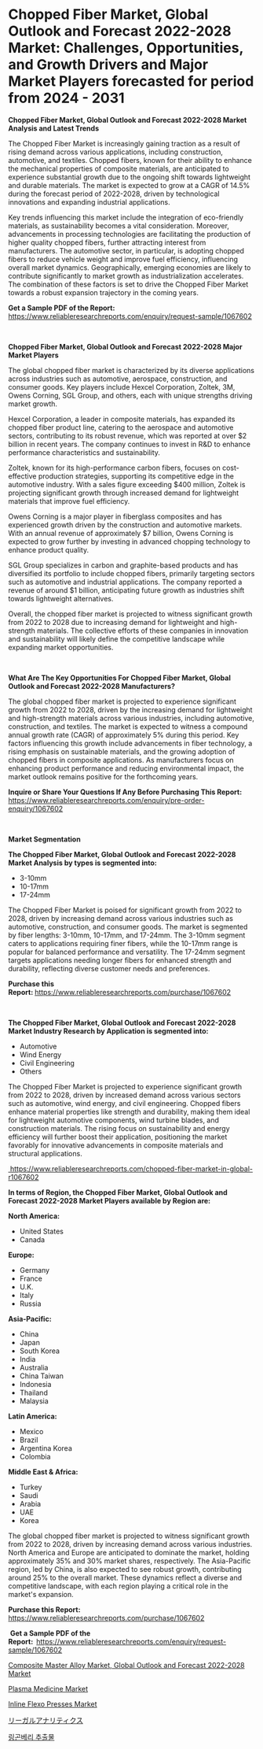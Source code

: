 <p><h1>Chopped Fiber Market, Global Outlook and Forecast 2022-2028 Market: Challenges, Opportunities, and Growth Drivers and Major Market Players forecasted for period from 2024 - 2031</h1></p><p><strong>Chopped Fiber Market, Global Outlook and Forecast 2022-2028 Market Analysis and Latest Trends</strong></p>
<p><p>The Chopped Fiber Market is increasingly gaining traction as a result of rising demand across various applications, including construction, automotive, and textiles. Chopped fibers, known for their ability to enhance the mechanical properties of composite materials, are anticipated to experience substantial growth due to the ongoing shift towards lightweight and durable materials. The market is expected to grow at a CAGR of 14.5% during the forecast period of 2022-2028, driven by technological innovations and expanding industrial applications. </p><p>Key trends influencing this market include the integration of eco-friendly materials, as sustainability becomes a vital consideration. Moreover, advancements in processing technologies are facilitating the production of higher quality chopped fibers, further attracting interest from manufacturers. The automotive sector, in particular, is adopting chopped fibers to reduce vehicle weight and improve fuel efficiency, influencing overall market dynamics. Geographically, emerging economies are likely to contribute significantly to market growth as industrialization accelerates. The combination of these factors is set to drive the Chopped Fiber Market towards a robust expansion trajectory in the coming years.</p></p>
<p><strong>Get a Sample PDF of the Report:&nbsp;</strong> <a href="https://www.reliableresearchreports.com/enquiry/request-sample/1067602">https://www.reliableresearchreports.com/enquiry/request-sample/1067602</a></p>
<p>&nbsp;</p>
<p><strong>Chopped Fiber Market, Global Outlook and Forecast 2022-2028 Major Market Players</strong></p>
<p><p>The global chopped fiber market is characterized by its diverse applications across industries such as automotive, aerospace, construction, and consumer goods. Key players include Hexcel Corporation, Zoltek, 3M, Owens Corning, SGL Group, and others, each with unique strengths driving market growth.</p><p>Hexcel Corporation, a leader in composite materials, has expanded its chopped fiber product line, catering to the aerospace and automotive sectors, contributing to its robust revenue, which was reported at over $2 billion in recent years. The company continues to invest in R&D to enhance performance characteristics and sustainability.</p><p>Zoltek, known for its high-performance carbon fibers, focuses on cost-effective production strategies, supporting its competitive edge in the automotive industry. With a sales figure exceeding $400 million, Zoltek is projecting significant growth through increased demand for lightweight materials that improve fuel efficiency.</p><p>Owens Corning is a major player in fiberglass composites and has experienced growth driven by the construction and automotive markets. With an annual revenue of approximately $7 billion, Owens Corning is expected to grow further by investing in advanced chopping technology to enhance product quality.</p><p>SGL Group specializes in carbon and graphite-based products and has diversified its portfolio to include chopped fibers, primarily targeting sectors such as automotive and industrial applications. The company reported a revenue of around $1 billion, anticipating future growth as industries shift towards lightweight alternatives.</p><p>Overall, the chopped fiber market is projected to witness significant growth from 2022 to 2028 due to increasing demand for lightweight and high-strength materials. The collective efforts of these companies in innovation and sustainability will likely define the competitive landscape while expanding market opportunities.</p></p>
<p>&nbsp;</p>
<p><strong>What Are The Key Opportunities For Chopped Fiber Market, Global Outlook and Forecast 2022-2028 Manufacturers?</strong></p>
<p><p>The global chopped fiber market is projected to experience significant growth from 2022 to 2028, driven by the increasing demand for lightweight and high-strength materials across various industries, including automotive, construction, and textiles. The market is expected to witness a compound annual growth rate (CAGR) of approximately 5% during this period. Key factors influencing this growth include advancements in fiber technology, a rising emphasis on sustainable materials, and the growing adoption of chopped fibers in composite applications. As manufacturers focus on enhancing product performance and reducing environmental impact, the market outlook remains positive for the forthcoming years.</p></p>
<p><strong>Inquire or Share Your Questions If Any Before Purchasing This Report:</strong> <a href="https://www.reliableresearchreports.com/enquiry/pre-order-enquiry/1067602">https://www.reliableresearchreports.com/enquiry/pre-order-enquiry/1067602</a></p>
<p>&nbsp;</p>
<p><strong>Market Segmentation</strong></p>
<p><strong>The Chopped Fiber Market, Global Outlook and Forecast 2022-2028 Market Analysis by types is segmented into:</strong></p>
<p><ul><li>3-10mm</li><li>10-17mm</li><li>17-24mm</li></ul></p>
<p><p>The Chopped Fiber Market is poised for significant growth from 2022 to 2028, driven by increasing demand across various industries such as automotive, construction, and consumer goods. The market is segmented by fiber lengths: 3-10mm, 10-17mm, and 17-24mm. The 3-10mm segment caters to applications requiring finer fibers, while the 10-17mm range is popular for balanced performance and versatility. The 17-24mm segment targets applications needing longer fibers for enhanced strength and durability, reflecting diverse customer needs and preferences.</p></p>
<p><strong>Purchase this Report:&nbsp;</strong><a href="https://www.reliableresearchreports.com/purchase/1067602">https://www.reliableresearchreports.com/purchase/1067602</a></p>
<p>&nbsp;</p>
<p><strong>The Chopped Fiber Market, Global Outlook and Forecast 2022-2028 Market Industry Research by Application is segmented into:</strong></p>
<p><ul><li>Automotive</li><li>Wind Energy</li><li>Civil Engineering</li><li>Others</li></ul></p>
<p><p>The Chopped Fiber Market is projected to experience significant growth from 2022 to 2028, driven by increased demand across various sectors such as automotive, wind energy, and civil engineering. Chopped fibers enhance material properties like strength and durability, making them ideal for lightweight automotive components, wind turbine blades, and construction materials. The rising focus on sustainability and energy efficiency will further boost their application, positioning the market favorably for innovative advancements in composite materials and structural applications.</p></p>
<p><a href="https://www.reliableresearchreports.com/chopped-fiber-market-in-global-r1067602">&nbsp;https://www.reliableresearchreports.com/chopped-fiber-market-in-global-r1067602</a></p>
<p><strong>In terms of Region, the Chopped Fiber Market, Global Outlook and Forecast 2022-2028 Market Players available by Region are:</strong></p>
<p>
    <p> <strong> North America: </strong>
        <ul>
            <li>United States</li>
            <li>Canada</li>
        </ul>
        </p> 
    <p> <strong> Europe: </strong>
        <ul>
            <li>Germany</li>
            <li>France</li>
            <li>U.K.</li>
            <li>Italy</li>
            <li>Russia</li>
        </ul>
        </p> 
    <p> <strong> Asia-Pacific: </strong>
        <ul>
            <li>China</li>
            <li>Japan</li>
            <li>South Korea</li>
            <li>India</li>
            <li>Australia</li>
            <li>China Taiwan</li>
            <li>Indonesia</li>
            <li>Thailand</li>
            <li>Malaysia</li>
        </ul>
        </p> 
    <p> <strong> Latin America: </strong>
        <ul>
            <li>Mexico</li>
            <li>Brazil</li>
            <li>Argentina Korea</li>
            <li>Colombia</li>
        </ul>
        </p> 
    <p> <strong> Middle East & Africa: </strong>
        <ul>
            <li>Turkey</li>
            <li>Saudi</li>
            <li>Arabia</li>
            <li>UAE</li>
            <li>Korea</li>
        </ul>
    </p>
    </p>
<p><p>The global chopped fiber market is projected to witness significant growth from 2022 to 2028, driven by increasing demand across various industries. North America and Europe are anticipated to dominate the market, holding approximately 35% and 30% market shares, respectively. The Asia-Pacific region, led by China, is also expected to see robust growth, contributing around 25% to the overall market. These dynamics reflect a diverse and competitive landscape, with each region playing a critical role in the market's expansion.</p></p>
<p><strong>Purchase this Report: </strong><a href="https://www.reliableresearchreports.com/purchase/1067602">https://www.reliableresearchreports.com/purchase/1067602</a></p>
<p>&nbsp;<strong>Get a Sample PDF of the Report:&nbsp;&nbsp;</strong><a href="https://www.reliableresearchreports.com/enquiry/request-sample/1067602">https://www.reliableresearchreports.com/enquiry/request-sample/1067602</a></p>
<p><strong></strong></p>
<p><p><a href="https://github.com/ChiragRP21/Market-Research-Report-List-6/blob/main/composite-master-alloy-market-global-outlook-and-forecast-2022-2028-market.md">Composite Master Alloy Market, Global Outlook and Forecast 2022-2028 Market</a></p><p><a href="https://www.linkedin.com/pulse/global-market-pulse-trends-growth-analysis-plasma-medicine-forecasted-zlsrc?trackingId=DtpcFTWGRjuVunPkuh5UpA%3D%3D">Plasma Medicine Market</a></p><p><a href="https://issuu.com/reportprime-2/docs/inline-flexo-presses-market-size-20_9dd20803da5da0">Inline Flexo Presses Market</a></p><p><a href="https://medium.com/@novastamm2023/%E6%88%A6%E7%95%A5%E7%9A%84%E3%83%AD%E3%83%BC%E3%83%89%E3%83%9E%E3%83%83%E3%83%97-%E3%82%B0%E3%83%AD%E3%83%BC%E3%83%90%E3%83%AB%E6%B3%95%E5%8B%99%E5%88%86%E6%9E%90%E5%B8%82%E5%A0%B4%E3%81%AE%E6%B4%9E%E5%AF%9F%E3%81%A8%E6%A9%9F%E4%BC%9A-2024%E5%B9%B4-2031%E5%B9%B4-859978ead6e2">リーガルアナリティクス</a></p><p><a href="https://medium.com/@bobbykihnyt57786/%EB%A7%81%EA%B3%A4%EB%B2%A0%EB%A6%AC-%EC%B6%94%EC%B6%9C%EB%AC%BC-%EC%8B%9C%EC%9E%A5-2024-2031-%EC%82%B0%EC%97%85-%ED%86%B5%EC%B0%B0%EB%A0%A5-%EB%B0%8F-%ED%88%AC%EC%9E%90-%EA%B8%B0%ED%9A%8C-346787053c75">링곤베리 추출물</a></p></p>